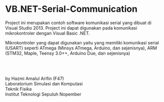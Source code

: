 # VB.NET-Serial-Communication

Project ini merupakan contoh software komunikasi serial yang dibuat di Visual Studio 2013. Project ini dapat digunakan pada komunikasi mikrokontroler dengan Visual Basic .NET.

Mikrokontroler yang dapat digunakan yaitu yang memiliki komunikasi serial (USART) seperti ATmega (Minsys ATmega, Arduino, dan sejenisnya), ARM (STM32, Maple, Teensy 3.0++, Arduino Due, dan sejenisnya)


<br><br><br>
by Hazmi Amalul Arifin (F47)<br>
Laboratorium Simulasi dan Komputasi<br>
Teknik Fisika<br>
Institut Teknologi Sepuluh Nopember
